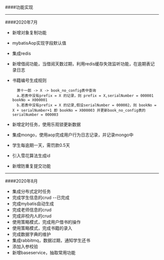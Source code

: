 ####功能实现

---
####2020年7月
    
- 新增对象复制功能
- mybatisAop实现字段默认值
- 集成redis
- 新增借阅功能，当借阅天数过期，利用redis缓存失效监听功能，在逾期表记录日志
- 书籍编号生成规则
    
        萧十一郎 -> X -> book_no_config表中查询
        a.若表中没有prefix = X 的记录，则 prefix = X,serialNumber = 000001 bookNo = X000001
        b.若表中没有prefix = X 的记录,假设serialNumber = 000002，则 bookNo = X + serialNumber+1 即 bookNo = X000003 并更新book_no_config表的serialNumber = 000003
        
- 新增定时任务，使用乐观锁更新数据
- 集成mongo，使用aop完成用户行为日志记录，并记录mongo中
- 学生每逾期一天，需罚款0.5天
- 引入雪花算法生成id
- 新增防重复提交功能

---

####2020年8月
    
- 集成分布式定时任务
- 完成学生信息的crud --已完成
- 完成mybatis自动生成
- 完成老师信息的crud
- 完成非校内人的crud
- 使用策略模式，完成用户借书的操作
- 使用策略模式，完成书籍的录入
- 完成数据字典的维护
- 集成rabbitmq，数据过期，通知学生还书
- 添加入参校验
- 新增baseservice，抽取常用功能

